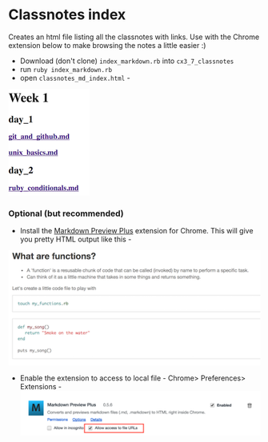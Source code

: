 # Classnotes index

Creates an html file listing all the classnotes with links. Use with the Chrome extension below to make browsing the notes a little easier :)

- Download (don't clone) `index_markdown.rb` into `cx3_7_classnotes`
- run `ruby index_markdown.rb`
- open `classnotes_md_index.html` - 

![alt text](https://github.com/abazlinton/classnotes_md_index/blob/master/index.png "Index")


### Optional (but recommended) 
- Install the [Markdown Preview Plus](https://chrome.google.com/webstore/detail/markdown-preview-plus/febilkbfcbhebfnokafefeacimjdckgl) extension for Chrome. This will give you pretty HTML output like this -

![alt text](https://github.com/abazlinton/classnotes_md_index/blob/master/html_output.png "HTML output")
- Enable the extension to access to local file - Chrome> Preferences> Extensions -
![alt text](https://github.com/abazlinton/classnotes_md_index/blob/master/local_files.png "Local files")
